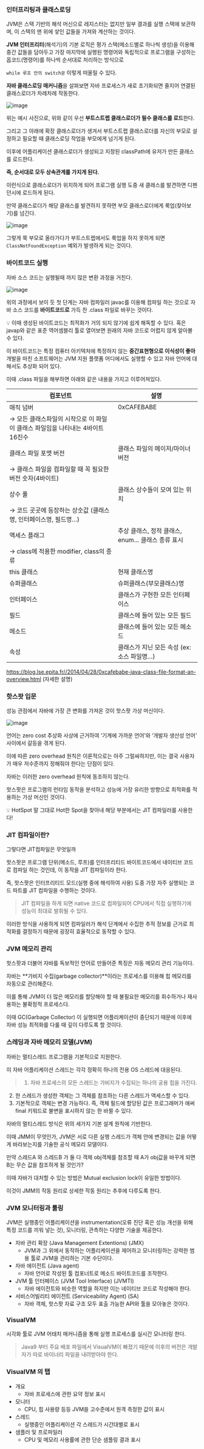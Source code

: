 ### 인터프리팅과 클래스로딩

JVM은 스택 기반의 해석 머신으로 레지스터는 없지만 일부 결과를 실행 스택에 보관하며, 이 스택의 맨 위에 샇인 값들을 가져와 계산하는 것이다.

**JVM 인터프리터**(해석기)의 기본 로직은 평가 스택(메소드별로 하나씩 생성)을 이용해 중간 값들을 담아두고 가장 마지막에 실행된 명령어와 독립적으로 프로그램을 구성하는 옵코드(명령어)를 하나씩 순서대로 처리하는 방식으로

`while 루프 안의 switch문` 이렇게 떠올릴 수 있다.

**자바 클래스로딩 매커니즘**을 살펴보면 자바 프로세스가 새로 초기화되면 줄지어 연결된 클래스로더가 차례차례 작동한다.

![image](https://github.com/JSON-loading-and-unloading/Optimizing-Java/assets/97458548/a61f6384-bfd4-4961-9d8f-d35065a29e39)

위는 예시 사진으로, 위와 같이 우선 **부트스트랩 클래스로더가 필수 클래스를 로드**한다.

그리고 그 아래에 확장 클래스로더가 생겨서 부트스트랩 클래스로더를 자신의 부모로 설정하고 필요할 때 클래스로딩 작업을 부모에게 넘기게 된다.

이후에 어플리케이션 클래스로더가 생성되고 지정된 classPath에 유저가 만든 클래스를 로드한다.

**즉, 순서대로 모두 상속관계를 가지게 된다.**

이런식으로 클래스로더가 위치하게 되어 프로그램 실행 도중 새 클래스를 발견하면 디펜던시에 로드하게 된다.

만약 클래스로더가 해당 클래스를 발견하지 못하면 부모 클래스로더에게 룩업(찾아보기)를 넘긴다.

![image](https://github.com/JSON-loading-and-unloading/Optimizing-Java/assets/97458548/4c484af1-981c-4183-a54e-24624bf904e4)

그렇게 쭉 부모로 올라가다가 부트스트랩에서도 룩업을 하지 못하게 되면 `ClassNotFoundException` 예외가 발생하게 되는 것이다.

### 바이트코드 실행

자바 소스 코드는 실행될때 까지 많은 변환 과정을 거친다.

![image](https://github.com/JSON-loading-and-unloading/Optimizing-Java/assets/97458548/57a87b61-4a53-4dc7-a297-6239d208f602)

위의 과정에서 보이 듯 첫 단계는 자바 컴파일러 javac를 이용해 컴파일 하는 것으로 자바 소스 코드를 **바이트코드로** 가득 찬 .class 파일로 바꾸는 것이다.

<aside>
💡 이때 생성된 바이트코드는 최적화가 거의 되지 않기에 쉽게 해독할 수 있다.
혹은 javap와 같은 표준 역어셈블리 툴로 열어보면 원래의 자바 코드로 어렵지 않게 알아볼 수 있다.

</aside>

이 바이트코드는 특정 컴퓨터 아키텍처에 특정하지 않는 **중간표현형으로 이식성이 좋아** 개발을 마친 소프트웨어는 JVM 지원 플랫폼 어디에서도 실행할 수 있고 자바 언어에 대해서도 추상화 되어 있다.

이때 .class 파일을 해부하면 아래와 같은 내용을 가지고 이루어져있다.

| 컴포넌트 | 설명 |
| --- | --- |
| 매직 넘버 | 0xCAFEBABE
→ 모든 클래스파일의 시작으로 이 파일이 클래스 파일임을 나타내는 4바이트 16진수 |
| 클래스 파일 포맷 버전 | 클래스 파일의 메이저/마이너 버전
→ 클래스 파일을 컴파일할 때 꼭 필요한 버전 숫자(4바이트) |
| 상수 풀 | 클래스 상수들이 모여 있는 위치
→ 코드 곳곳에 등장하는 상숫값 (클래스명, 인터페이스명, 필드명…) |
| 액세스 플래그 | 추상 클래스, 정적 클래스, enum… 클래스 종류 표시
→ class에 적용한 modifier, class의 종류 |
| this 클래스 | 현재 클래스명 |
| 슈퍼클래스 | 슈퍼클래스(부모클래스)명 |
| 인터페이스 | 클래스가 구현한 모든 인터페이스 |
| 필드 | 클래스에 들어 있는 모든 필드 |
| 메소드 | 클래스에 들어 있는 모든 메소드 |
| 속성 | 클래스가 지닌 모든 속성 (ex: 소스 파일명…) |

https://blog.lse.epita.fr//2014/04/28/0xcafebabe-java-class-file-format-an-overview.html (자세한 설명)

### 핫스팟 입문

성능 관점에서 자바에 가장 큰 변화를 가져온 것이 핫스팟 가상 머신이다.

![image](https://github.com/JSON-loading-and-unloading/Optimizing-Java/assets/97458548/784fd59c-0a7b-40f0-8118-9f3c83521c3d)

언어는 zero cost 추상화 사상에 근거하여 ‘기계에 가까운 언어’와 ‘개발자 생산성 언어’ 사이에서 갈등을 겪게 된다.

이에 따른 zero overhead 원칙은 이론적으로는 아주 그럴싸하지만, 이는 결국 사용자가 매우 저수준까지 정해줘야 한다는 단점이 있다.

자바는 이러한 zero overhead 원칙에 동조하지 않는다.

핫스팟은 프로그램의 런타임 동작을 분석하고 성능에 가장 유리한 방향으로 최적화를 적용하는 가상 머신인 것이다.

<aside>
💡 HotSpot 말 그대로 Hot한 Spot을 찾아내 해당 부분에서는 JIT 컴파일러를 사용한다!

</aside>

### JIT 컴파일이란?

그렇다면 JIT컴파일은 무엇일까

핫스팟은 프로그램 단위(메소드, 루프)를 인터프리티드 바이트코드에서 네이티브 코드로 컴파일 하는 것인데, 이 동작을 JIT 컴파일이라 한다.

즉, 핫스팟은 인터프리티드 모드(실행 중에 해석하여 사용) 도중 가장 자주 실행되는 코드 파트를 JIT 컴파일을 수행하는 것이다.

> JIT 컴파일을 하게 되면 native 코드로 컴파일되어 CPU에서 직접 실행하기에 성능이 최대로 발휘될 수 있다.
> 

이러한 방식을 사용하게 되면 컴파일러가 해석 단계에서 수집한 추적 정보를 근거로 최적화를 결정하기 때문에 굉장히 효율적으로 동작할 수 있다.

### JVM 메모리 관리

핫스팟과 더불어 자바를 독보적인 언어로 만들어준 특징은 자동 메모리 관리 기능이다.

자바는 **가비지 수집(garbage collector)**이라는 프로세스를 이용해 힙 메모리를 자동으로 관리해준다.

이를 통해 JVM이 더 많은 메모리를 할당해야 할 때 불필요한 메모리를 회수하거나 재사용하는 불확정적 프로세스다.

이때 GC(Garbage Collector) 이 실행되면 어플리케이션이 중단되기 때문에 이후에 자바 성능 최적화를 다룰 때 깊이 다루도록 할 것이다.

### 스레딩과 자바 메모리 모델(JVM)

자바는 멀티스레드 프로그램을 기본적으로 지원한다.

이 자바 어플리케이션 스레드는 각각 정확히 하나의 전용 OS 스레드에 대응된다.

> 1. 자바 프로세스의 모든 스레드는 가비지가 수집되는 하나의 공용 힙을 가진다.
2. 한 스레드가 생성한 객체는 그 객체를 참조하는 다른 스레드가 액세스할 수 있다.
3. 기본적으로 객체는 변경 가능하다. 즉, 객체 필드에 할당된 값은 프로그래머가 애써 final 키워드로 불변을 표시하지 않는 한 바뀔 수 있다.
> 

자바의 멀티스레드 방식은 위의 세가지 기본 설계 원칙에 기반한다.

이때 JMM이 무엇인가, JVM은 서로 다른 실행 스레드가 객체 안에 변경되는 값을 어떻게 바라보는지를 기술한 공식 메모리 모델이다.

만약 스레드A 와 스레드B 가 둘 다 객체 obj객체를 참조할 때 A가 obj값을 바꾸게 되면 B는 무슨 값을 참조하게 될 것인가?

이때 자바가 대처할 수 있는 방법은 Mutual exclusion lock이 유일한 방법이다.

이것이 JMM의 작동 원리로 상세한 작동 원리는 추후에 다루도록 한다.

### JVM 모니터링과 툴링

JVM은 실행중인 어플리케이션을 instrumentation(오류 진단 혹은 성능 개선을 위해 특정 코드를 끼워 넣는 것), 모니터링, 관측하는 다양한 기술을 제공한다.

- 자바 관리 확장 (Java Management Extentions) (JMX)
    - JVM과 그 위에서 동작하는 어플리케이션을 제어하고 모니터링하는 강력한 범용 툴로 JVM을 관리하는 기본 수단이다.
- 자바 에이전트 (Java agent)
    - 자바 언어로 작성된 툴 컴포너트로 메소드 바이트코드를 조작한다.
- JVM 툴 인터페이스 (JVM Tool Interface) (JVMTI)
    - 자바 에이전트와 비슷한 역할을 하지만 이는 네이티브 코드로 작성해야 한다.
- 서비스어빌리티 에이전트 (Serviceability Agent) (SA)
    - 자바 객체, 핫스팟 자료 구조 모두 표출 가능한 API와 툴을 모아놓은 것이다.

### VisualVM

시각화 툴로 JVM 어태치 매커니즘을 통해 실행 프로세스를 실시간 모니터링 한다.

> Java9 부터 주요 배포 파일에서 VisualVM이 빠졌기 때문에 이후의 버전은 개발자가 따로 바이너리 파일을 내려받아야 한다.
> 

### VisualVM 의 탭

- 개요
    - 자바 프로세스에 관한 요약 정보 표시
- 모니터
    - CPU, 힙 사용량 등등 JVM을 고수준에서 원격 측정한 값이 표시
- 스레드
    - 실행중인 어플리케이션 각 스레드가 시간대별로 표시
- 샘플러 및 프로파일러
    - CPU 및 메모리 사용률에 관한 단순 샘플링 결과 표시
